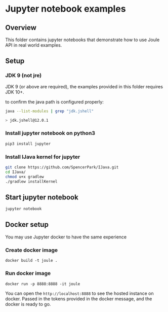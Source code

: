 Jupyter notebook examples
=========================

## Overview

This folder contains jupyter notebooks that demonstrate how to use Joule API in real world examples. 

## Setup

### JDK 9 (not jre)

JDK 9 (or above are required), the examples provided in this folder requires JDK 10+.

to confirm the java path is configured properly:

```bash
java --list-modules | grep "jdk.jshell"

> jdk.jshell@12.0.1
```

### Install jupyter notebook on python3

```bash
pip3 install jupyter

```

### Install IJava kernel for jupyter

```bash
git clone https://github.com/SpencerPark/IJava.git
cd IJava/
chmod u+x gradlew
./gradlew installKernel
```

## Start jupyter notebook

```bash
jupyter notebook
```

## Docker setup

You may use Jupyter docker to have the same experience

### Create docker image

```
docker build -t joule .
```

### Run docker image

```
docker run -p 8888:8888 -it joule
```

You can open the `http://localhost:8888` to see the hosted instance on docker. 
Passed in the tokens provided in the docker message, and the docker is ready to go.